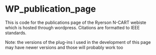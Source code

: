 # WP_publication_page

This is code for the publications page of the Ryerson N-CART webiste which is hosted through wordpress. Citations are formatted to IEEE standards.

Note: the versions of the plug-ins I used in the development of this page may have newer versions and those will probably work too
